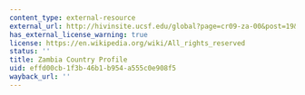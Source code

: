 ```yaml
---
content_type: external-resource
external_url: http://hivinsite.ucsf.edu/global?page=cr09-za-00&post=19&cid=ZA
has_external_license_warning: true
license: https://en.wikipedia.org/wiki/All_rights_reserved
status: ''
title: Zambia Country Profile
uid: effd00cb-1f3b-46b1-b954-a555c0e908f5
wayback_url: ''
---
```

